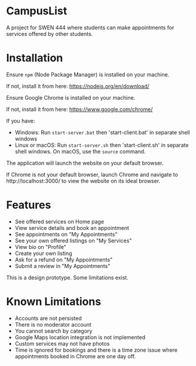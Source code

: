 # CampusList
A project for SWEN 444 where students can make appointments for services offered by other students.

# Installation
Ensure `npm` (Node Package Manager) is installed on your machine. 

If not, install it from here: https://nodejs.org/en/download/

Ensure Google Chrome is installed on your machine. 

If not, install it from here: https://www.google.com/chrome/

If you have:
- Windows: Run `start-server.bat` then 'start-client.bat' in separate shell windows
- Linux or macOS: Run `start-server.sh` then 'start-client.sh' in separate shell windows. On macOS, use the `source` command.

The application will launch the website on your default browser.

If Chrome is not your default browser, launch Chrome and navigate to http://localhost:3000/ to view the website on its ideal browser.

# Features
- See offered services on Home page
- View service details and book an appointment
- See appointments on "My Appointments"
- See your own offered listings on "My Services"
- View bio on "Profile"
- Create your own listing
- Ask for a refund on "My Appointments"
- Submit a review in "My Appointments"

This is a design prototype. Some limitations exist.

# Known Limitations
- Accounts are not persisted
- There is no moderator account
- You cannot search by category
- Google Maps location integration is not implemented
- Custom services may not have photos
- Time is ignored for bookings and there is a time zone issue where appointments booked in Chrome are one day off.

